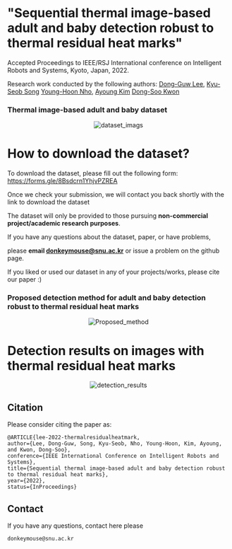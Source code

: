 # "Sequential thermal image-based adult and baby detection robust to thermal residual heat marks" 

Accepted Proceedings to IEEE/RSJ International conference on Intelligent Robots and Systems, Kyoto, Japan, 2022. 


<div align="left">  
  Research work conducted by the following authors:
  <a href="https://scholar.google.com/citations?user=u6VDnlgAAAAJ&hl=ko&oi=ao">Dong-Guw Lee</a>,  
  <a href="https://scholar.google.co.kr/citations?user=ivOqySYAAAAJ">Kyu-Seob Song</a>
  <a href="https://scholar.google.com/citations?user=rRB8vyQAAAAJ&hl=ko&oi=sra">Young-Hoon Nho</a>,  
  <a href="https://ayoungk.github.io/">Ayoung Kim</a>
  <a href="https://scholar.google.com/citations?hl=ko&user=zDaw7hkAAAAJ&view_op=list_works&sortby=pubdate">Dong-Soo Kwon</a>
</div>


### Thermal image-based adult and baby dataset

 <div align="center">

  
  ![dataset_imags](https://user-images.githubusercontent.com/58677731/195785020-19ac4b56-e069-451a-88e2-fac395174a59.png)

 </div>


 # How to download the dataset?
 
 To download the dataset, please fill out the following form: https://forms.gle/8Bsdcrn1YhjvPZREA

Once we check your submission, we will contact you back shortly with the link to download the dataset



The dataset will only be provided to those pursuing **non-commercial project/academic research purposes**. 

If you have any questions about the dataset, paper, or have problems, 

please **email donkeymouse@snu.ac.kr** or issue a problem on the github page. 


If you liked or used our dataset in any of your projects/works, please cite our paper :)

### Proposed detection method for adult and baby detection robust to thermal residual heat marks



 <div align="center">
    
 
![Proposed_method](https://user-images.githubusercontent.com/58677731/195783892-da6afe04-260e-47d1-909f-7c1b97eea83d.png)


 </div>




# Detection results on images with thermal residual heat marks


 <div align="center">
    
 ![detection_results](https://user-images.githubusercontent.com/58677731/195784057-0e143a1b-4453-4fd4-9cf3-e47ad50be0df.JPG)

 </div>


 

## Citation

Please consider citing the paper as:
```
@ARTICLE{lee-2022-thermalresidualheatmark,
author={Lee, Dong-Guw, Song, Kyu-Seob, Nho, Young-Hoon, Kim, Ayoung, and Kwon, Dong-Soo},
conference={IEEE International Conference on Intelligent Robots and Systems}, 
title={Sequential thermal image-based adult and baby detection robust to thermal residual heat marks}, 
year={2022},
status={InProceedings}

```

## Contact
If you have any questions, contact here please
```
donkeymouse@snu.ac.kr
```
